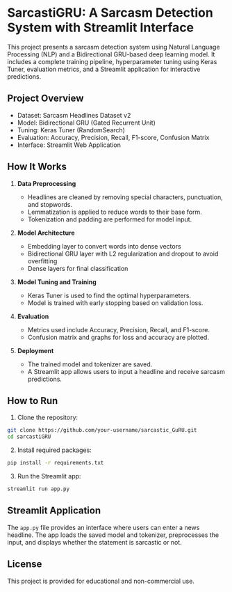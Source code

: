 
# SarcastiGRU: A Sarcasm Detection System with Streamlit Interface

This project presents a sarcasm detection system using Natural Language Processing (NLP) and a Bidirectional GRU-based deep learning model. It includes a complete training pipeline, hyperparameter tuning using Keras Tuner, evaluation metrics, and a Streamlit application for interactive predictions.

## Project Overview

- Dataset: Sarcasm Headlines Dataset v2
- Model: Bidirectional GRU (Gated Recurrent Unit)
- Tuning: Keras Tuner (RandomSearch)
- Evaluation: Accuracy, Precision, Recall, F1-score, Confusion Matrix
- Interface: Streamlit Web Application



## How It Works

1. **Data Preprocessing**
   - Headlines are cleaned by removing special characters, punctuation, and stopwords.
   - Lemmatization is applied to reduce words to their base form.
   - Tokenization and padding are performed for model input.

2. **Model Architecture**
   - Embedding layer to convert words into dense vectors
   - Bidirectional GRU layer with L2 regularization and dropout to avoid overfitting
   - Dense layers for final classification

3. **Model Tuning and Training**
   - Keras Tuner is used to find the optimal hyperparameters.
   - Model is trained with early stopping based on validation loss.

4. **Evaluation**
   - Metrics used include Accuracy, Precision, Recall, and F1-score.
   - Confusion matrix and graphs for loss and accuracy are plotted.

5. **Deployment**
   - The trained model and tokenizer are saved.
   - A Streamlit app allows users to input a headline and receive sarcasm predictions.

## How to Run

1. Clone the repository:

```bash
git clone https://github.com/your-username/sarcastic_GuRU.git
cd sarcastiGRU
```

2. Install required packages:

```bash
pip install -r requirements.txt
```

3. Run the Streamlit app:

```bash
streamlit run app.py
```

## Streamlit Application

The `app.py` file provides an interface where users can enter a news headline. The app loads the saved model and tokenizer, preprocesses the input, and displays whether the statement is sarcastic or not.

## License

This project is provided for educational and non-commercial use.
